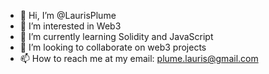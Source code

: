 - 👋 Hi, I’m @LaurisPlume
- 👀 I’m interested in Web3
- 🌱 I’m currently learning Solidity and JavaScript
- 💞️ I’m looking to collaborate on web3 projects
- 📫 How to reach me at my email: plume.lauris@gmail.com 

<!---
LaurisPlume/LaurisPlume is a ✨ special ✨ repository because its `README.md` (this file) appears on your GitHub profile.
You can click the Preview link to take a look at your changes.
--->
